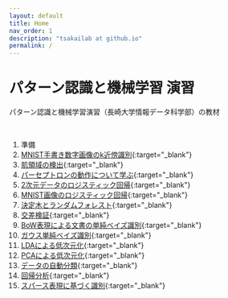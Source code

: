 ```yaml
---
layout: default
title: Home
nav_order: 1
description: "tsakailab at github.io"
permalink: /
---
```


# パターン認識と機械学習 演習
パターン認識と機械学習演習（長崎大学情報データ科学部）の教材

<br>

1. 準備
2. [MNIST手書き数字画像のk近傍識別](https://colab.research.google.com/github/tsakailab/prml/blob/master/ipynb/ex_MNIST_knn_classification.ipynb){:target="_blank"}
3. [肌領域の検出](https://colab.research.google.com/github/tsakailab/prml/blob/master/ipynb/ex_color_space_skin_detection.ipynb){:target="_blank"}
4. [パーセプトロンの動作について学ぶ](https://colab.research.google.com/github/tsakailab/prml/blob/master/ipynb/ex_Perceptrons.ipynb){:target="_blank"}
5. [2次元データのロジスティック回帰](https://colab.research.google.com/github/tsakailab/prml/blob/master/ipynb/ex_rnd2d_LogisticRegression.ipynb){:target="_blank"}
6. [MNIST画像のロジスティック回帰](https://colab.research.google.com/github/tsakailab/prml/blob/master/ipynb/ex_MNIST_LogisticRegression.ipynb){:target="_blank"}
7. [決定木とランダムフォレスト](https://colab.research.google.com/github/tsakailab/prml/blob/master/ipynb/ex_Trees_Forests.ipynb){:target="_blank"}
8. [交差検証](https://colab.research.google.com/github/tsakailab/prml/blob/master/ipynb/ex_CrossValidation.ipynb){:target="_blank"}
9. [BoW表現による文書の単純ベイズ識別](https://colab.research.google.com/github/tsakailab/prml/blob/master/ipynb/ex_BoW_NaiveBayes.ipynb){:target="_blank"}
10. [ガウス単純ベイズ識別](https://colab.research.google.com/github/tsakailab/prml/blob/master/ipynb/ex_GaussianNaiveBayes.ipynb){:target="_blank"}
11. [LDAによる低次元化](https://colab.research.google.com/github/tsakailab/prml/blob/master/ipynb/ex_MNIST_LDAembedding.ipynb){:target="_blank"}
12. [PCAによる低次元化](https://colab.research.google.com/github/tsakailab/prml/blob/master/ipynb/ex_MNIST_PCA.ipynb){:target="_blank"}
13. [データの自動分類](https://colab.research.google.com/github/tsakailab/prml/blob/master/ipynb/ex_Clustering.ipynb){:target="_blank"}
14. [回帰分析](https://colab.research.google.com/github/tsakailab/prml/blob/master/ipynb/ex_Regression.ipynb){:target="_blank"}
15. [スパース表現に基づく識別](https://colab.research.google.com/github/tsakailab/prml/blob/master/ipynb/ex_SRC.ipynb){:target="_blank"}
